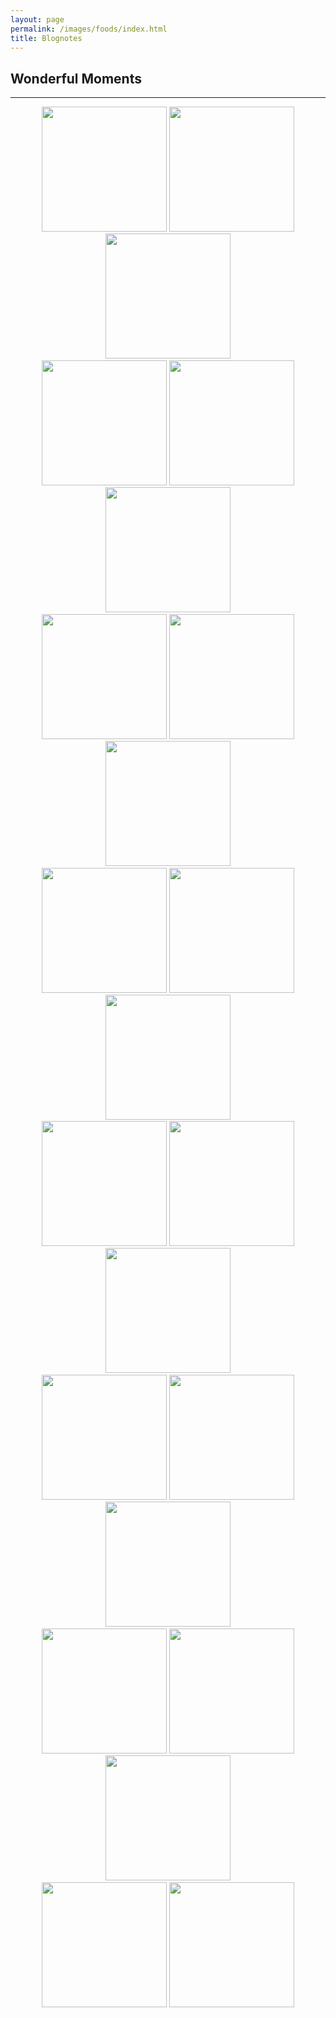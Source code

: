 ```yaml
---
layout: page
permalink: /images/foods/index.html
title: Blognotes
---
```


## Wonderful Moments
---
<center>
<img src="https://jiachunli98.github.io/figures/Weixin Image_202410231120111.jpg" width="200">
<img src="https://jiachunli98.github.io/figures/Weixin Image_20241023111954.jpg" width="200">
<img src="https://jiachunli98.github.io/figures/Weixin Image_202410231119531.jpg" width="200">
<div style="line-height:20%;">
    <br>
</div>
<img src="https://jiachunli98.github.io/figures/Weixin Image_20241023111952.jpg" width="200">
<img src="https://jiachunli98.github.io/figures/Weixin Image_202410231119511.jpg" width="200">
<img src="https://jiachunli98.github.io/figures/Weixin Image_20241023111953.jpg" width="200">
<div style="line-height:20%;">
    <br>
</div>
<img src="https://jiachunli98.github.io/figures/Weixin Image_20241023111951.jpg" width="200">
<img src="https://jiachunli98.github.io/figures/Weixin Image_202410231119462.jpg" width="200">
<img src="https://jiachunli98.github.io/figures/Weixin Image_202410231119461.jpg" width="200">
<div style="line-height:20%;">
    <br>
</div>
<img src="https://jiachunli98.github.io/figures/Weixin Image_20241023111944.jpg" width="200">
<img src="https://jiachunli98.github.io/figures/Weixin Image_20241023111933.jpg" width="200">
<img src="https://jiachunli98.github.io/figures/Weixin Image_202410231119321.jpg" width="200">
<div style="line-height:20%;">
    <br>
</div>
<img src="https://jiachunli98.github.io/figures/Weixin Image_20241023111929.jpg" width="200">
<img src="https://jiachunli98.github.io/figures/Weixin Image_202410231119502.jpg" width="200">
<img src="https://jiachunli98.github.io/figures/food-1.jpg" width="200">
<div style="line-height:20%;">
    <br>
</div>
<img src="https://jiachunli98.github.io/figures/food1.jpg" width="200">
<img src="https://jiachunli98.github.io/figures/food2.jpg" width="200">
<img src="https://jiachunli98.github.io/figures/foodx.jpg" width="200">
<div style="line-height:20%;">
    <br>
</div>
<img src="https://jiachunli98.github.io/figures/eat/et1.jpg" width="200">
<img src="https://jiachunli98.github.io/figures/eat/et2.jpg" width="200">
<img src="https://jiachunli98.github.io/figures/eat/et3.jpg" width="200">
<div style="line-height:20%;">
    <br>
</div>
<img src="https://jiachunli98.github.io/figures/eat/et4.jpg" width="200">
<img src="https://jiachunli98.github.io/figures/eat/et5.jpg" width="200">
<div style="line-height:20%;">
    <br>
</div>
</center>


